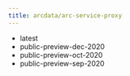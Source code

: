 ```yaml
---
title: arcdata/arc-service-proxy
---
```

- latest
- public-preview-dec-2020
- public-preview-oct-2020
- public-preview-sep-2020
